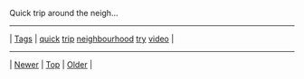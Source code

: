 <!--
title: Quick trip around the neighbourhood. I got to try out my new camera and play with iMovie a bit.
date: 2020-06-28T15:02:25.079Z
tags: quick, trip, neighbourhood, try, video
-->












Quick trip around the neigh...
<video controls="controls" autoplay="autoplay" src="https://vimeo.com/136431741" type="video/mp4" width="0" height="0"></video>

<!--BOTTOM-POST-NAVIGATION-->
---

| [Tags](tags.md) | [quick](tag-quick.md) [trip](tag-trip.md) [neighbourhood](tag-neighbourhood.md) [try](tag-try.md) [video](tag-video.md) |

---

| [Newer](126261105797.md) | [Top](index.md) | [Older](127019931837.md) |